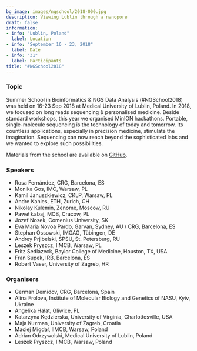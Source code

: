 ```yaml
---
bg_image: images/ngschool/2018-000.jpg
description: Viewing Lublin through a nanopore
draft: false
information:
- info: "Lublin, Poland"
  label: Location
- info: "September 16 - 23, 2018"
  label: Date
- info: "31"
  label: Participants
title: "#NGSchool2018"
---
```


### Topic

Summer School in Bioinformatics & NGS Data Analysis (#NGSchool2018) was held on 16-23 Sep 2018 at Medical University of Lublin, Poland. 
In 2018, we focused on long reads sequencing & personalised medicine. Beside standard workshops, this year we organised MinION hackathons. 
Portable, single-molecule sequencing is the technology of today and tomorrow. Its countless applications, especially in precision medicine, 
stimulate the imagination. Sequencing can now reach beyond the sophisticated labs and we wanted to explore such possibilities.  

Materials from the school are available on [GitHub](https://github.com/NGSchoolEU/ngs18).

### Speakers

* Rosa Fernández, CRG, Barcelona, ES
* Monika Gos,  IMC, Warsaw, PL
* Kamil Januszkiewicz, CKLP, Warsaw, PL
* Andre Kahles, ETH, Zurich, CH
* Nikolay Kulemin, Zenome, Moscow, RU
* Paweł Łabaj,  MCB, Cracow, PL
* Jozef Nosek, Comenius University, SK
* Eva Maria Novoa Pardo, Garvan, Sydney, AU / CRG, Barcelona, ES
* Stephan Ossowski, IMGAG, Tübingen, DE
* Andrey Prjibelski, SPSU, St. Petersburg, RU
* Leszek Pryszcz, IIMCB, Warsaw, PL
* Fritz Sedlazeck, Baylor College of Medicine, Houston, TX, USA
* Fran Supek, IRB, Barcelona, ES
* Robert Vaser, University of Zagreb, HR

### Organisers

* German Demidov, CRG, Barcelona, Spain
* Alina Frolova, Institute of Molecular Biology and Genetics of NASU, Kyiv, Ukraine
* Angelika Hałat, Gliwice, PL
* Katarzyna Kędzierska, University of Virginia, Charlottesville, USA
* Maja Kuzman, University of Zagreb, Croatia
* Maciej Migdał, IIMCB, Warsaw, Poland
* Adrian Odrzywolski, Medical University of Lublin, Poland
* Leszek Pryszcz, IIMCB, Warsaw, Poland
